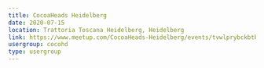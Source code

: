 ```yaml
---
title: CocoaHeads Heidelberg
date: 2020-07-15
location: Trattoria Toscana Heidelberg, Heidelberg
link: https://www.meetup.com/CocoaHeads-Heidelberg/events/tvwlprybckbtb/
usergroup: cocohd
type: usergroup
---
```

